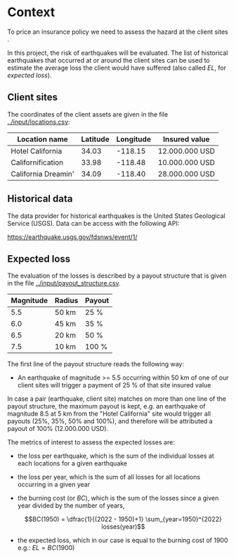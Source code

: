 # Context

To price an insurance policy we need to assess the hazard at the client sites .

In this project, the risk of earthquakes will be evaluated. The list of historical earthquakes that occurred at or around the client sites can be used to estimate the average loss the client would have suffered (also called *EL*, for *expected loss*).

## Client sites

The coordinates of the client assets are given in the file [../input/locations.csv](../input/locations.csv):

| Location name       | Latitude | Longitude | Insured value  |
|---------------------|----------|-----------|----------------|
| Hotel California    | 34.03    | -118.15   | 12.000.000 USD |
| Californification   | 33.98    | -118.48   | 10.000.000 USD |
| California Dreamin' | 34.09    | -118.40   | 28.000.000 USD |

## Historical data

The data provider for historical earthquakes is the United States Geological Service (USGS). Data can be access with the following API:

<https://earthquake.usgs.gov/fdsnws/event/1/>

## Expected loss

The evaluation of the losses is described by a payout structure that is given in the file [../input/payout_structure.csv](../input/payout_structure.csv).

| Magnitude | Radius | Payout |
|-----------|--------|--------|
| 5.5       | 50 km  |  25 %  |
| 6.0       | 45 km  |  35 %  |
| 6.5       | 20 km  |  50 %  |
| 7.5       | 10 km  | 100 %  |

The first line of the payout structure reads the following way:

+ An earthquake of magnitude >= 5.5 occurring within 50 km of one of our client sites will trigger a payment of 25 % of that site insured value

In case a pair (earthquake, client site) matches on more than one line of the payout structure, the maximum payout is kept, e.g. an earthquake of magnitude 8.5 at 5 km from the "Hotel California" site would trigger all payouts (25%, 35%, 50% and 100%), and therefore will be attributed a payout of 100% (12.000.000 USD).

The metrics of interest to assess the expected losses are:

+ the loss per earthquake, which is the sum of the individual losses at each locations for a given earthquake
+ the loss per year, which is the sum of all losses for all locations occurring in a given year
+ the burning cost (or *BC*), which is the sum of the losses since a given year divided by the number of years,

  $$BC(1950) = \dfrac{1}{(2022 - 1950)+1} \sum_{year=1950}^{2022} losses(year)$$
+ the expected loss, which in our case is equal to the burning cost of 1900 e.g.: $EL = BC(1900)$

